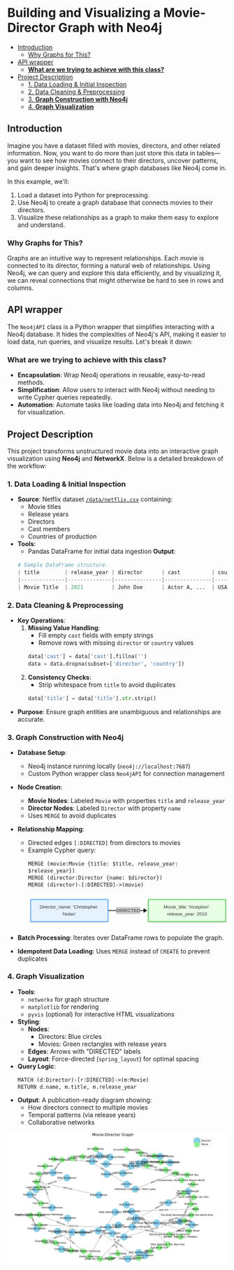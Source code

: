 # Building and Visualizing a Movie-Director Graph with Neo4j

<!-- toc -->

- [Introduction](#introduction)
  * [Why Graphs for This?](#why-graphs-for-this)
- [API wrapper](#api-wrapper)
  * [**What are we trying to achieve with this class?**](#what-are-we-trying-to-achieve-with-this-class)
- [Project Description](#project-description)
  * [1. Data Loading & Initial Inspection](#1-data-loading--initial-inspection)
  * [2. Data Cleaning & Preprocessing](#2-data-cleaning--preprocessing)
  * [3. **Graph Construction with Neo4j**](#3-graph-construction-with-neo4j)
  * [4. **Graph Visualization**](#4-graph-visualization)

<!-- tocstop -->

## Introduction

Imagine you have a dataset filled with movies, directors, and other related
information. Now, you want to do more than just store this data in tables—you
want to see how movies connect to their directors, uncover patterns, and gain
deeper insights. That's where graph databases like Neo4j come in.

In this example, we'll:

1. Load a dataset into Python for preprocessing.
2. Use Neo4j to create a graph database that connects movies to their directors.
3. Visualize these relationships as a graph to make them easy to explore and
   understand.

### Why Graphs for This?

Graphs are an intuitive way to represent relationships. Each movie is connected
to its director, forming a natural web of relationships. Using Neo4j, we can
query and explore this data efficiently, and by visualizing it, we can reveal
connections that might otherwise be hard to see in rows and columns.

## API wrapper

The `Neo4jAPI` class is a Python wrapper that simplifies interacting with a
Neo4j database. It hides the complexities of Neo4j's API, making it easier to
load data, run queries, and visualize results. Let's break it down:

### **What are we trying to achieve with this class?**

- **Encapsulation**: Wrap Neo4j operations in reusable, easy-to-read methods.
- **Simplification**: Allow users to interact with Neo4j without needing to
  write Cypher queries repeatedly.
- **Automation**: Automate tasks like loading data into Neo4j and fetching it
  for visualization.

## Project Description

This project transforms unstructured movie data into an interactive graph
visualization using **Neo4j** and **NetworkX**. Below is a detailed breakdown of
the workflow:

### 1. Data Loading & Initial Inspection

- **Source**: Netflix dataset [`/data/netflix.csv`](/data/netflix.csv)
  containing:
  - Movie titles
  - Release years
  - Directors
  - Cast members
  - Countries of production
- **Tools**:
  - Pandas DataFrame for initial data ingestion **Output**:
  ```python
  # Sample DataFrame structure.
  | title        | release_year | director      | cast          | country |
  |--------------|--------------|---------------|---------------|---------|
  | Movie Title  | 2021         | John Doe      | Actor A, ...  | USA     |
  ```

### 2. Data Cleaning & Preprocessing

- **Key Operations**:
  1.  **Missing Value Handling**:
      - Fill empty `cast` fields with empty strings
      - Remove rows with missing `director` or `country` values
      ```python
      data['cast'] = data['cast'].fillna('')
      data = data.dropna(subset=['director', 'country'])
      ```
  2.  **Consistency Checks**:
      - Strip whitespace from `title` to avoid duplicates
      ```python
      data['title'] = data['title'].str.strip()
      ```
- **Purpose**: Ensure graph entities are unambiguous and relationships are
  accurate.

### 3. **Graph Construction with Neo4j**

- **Database Setup**:
  - Neo4j instance running locally (`neo4j://localhost:7687`)
  - Custom Python wrapper class `Neo4jAPI` for connection management
- **Node Creation**:
  - **Movie Nodes**: Labeled `Movie` with properties `title` and `release_year`
  - **Director Nodes**: Labeled `Director` with property `name`
  - Uses `MERGE` to avoid duplicates
- **Relationship Mapping**:
  - Directed edges `[:DIRECTED]` from directors to movies
  - Example Cypher query:
    ```cypher
    MERGE (movie:Movie {title: $title, release_year: $release_year})
    MERGE (director:Director {name: $director})
    MERGE (director)-[:DIRECTED]->(movie)
    ```
    ![alt text](image.png)

- **Batch Processing**: Iterates over DataFrame rows to populate the graph.
- **Idempotent Data Loading**: Uses `MERGE` instead of `CREATE` to prevent
  duplicates

### 4. **Graph Visualization**

- **Tools**:
  - `networkx` for graph structure
  - `matplotlib` for rendering
  - `pyvis` (optional) for interactive HTML visualizations
- **Styling**:
  - **Nodes**:
    - Directors: Blue circles
    - Movies: Green rectangles with release years
  - **Edges**: Arrows with "DIRECTED" labels
  - **Layout**: Force-directed (`spring_layout`) for optimal spacing
- **Query Logic**:
  ```cypher
  MATCH (d:Director)-[r:DIRECTED]->(m:Movie)
  RETURN d.name, m.title, m.release_year
  ```
- **Output**: A publication-ready diagram showing:
  - How directors connect to multiple movies
  - Temporal patterns (via release years)
  - Collaborative networks

![alt text](image-1.png)
